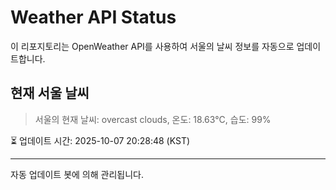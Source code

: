 
# Weather API Status

이 리포지토리는 OpenWeather API를 사용하여 서울의 날씨 정보를 자동으로 업데이트합니다.

## 현재 서울 날씨
> 서울의 현재 날씨: overcast clouds, 온도: 18.63°C, 습도: 99%

⏳ 업데이트 시간: 2025-10-07 20:28:48 (KST)

---
자동 업데이트 봇에 의해 관리됩니다.
